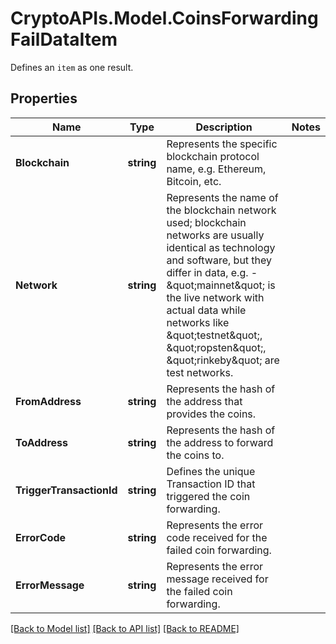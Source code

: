 # CryptoAPIs.Model.CoinsForwardingFailDataItem
Defines an `item` as one result.

## Properties

Name | Type | Description | Notes
------------ | ------------- | ------------- | -------------
**Blockchain** | **string** | Represents the specific blockchain protocol name, e.g. Ethereum, Bitcoin, etc. | 
**Network** | **string** | Represents the name of the blockchain network used; blockchain networks are usually identical as technology and software, but they differ in data, e.g. - \&quot;mainnet\&quot; is the live network with actual data while networks like \&quot;testnet\&quot;, \&quot;ropsten\&quot;, \&quot;rinkeby\&quot; are test networks. | 
**FromAddress** | **string** | Represents the hash of the address that provides the coins. | 
**ToAddress** | **string** | Represents the hash of the address to forward the coins to. | 
**TriggerTransactionId** | **string** | Defines the unique Transaction ID that triggered the coin forwarding. | 
**ErrorCode** | **string** | Represents the error code received for the failed coin forwarding. | 
**ErrorMessage** | **string** | Represents the error message received for the failed coin forwarding. | 

[[Back to Model list]](../README.md#documentation-for-models) [[Back to API list]](../README.md#documentation-for-api-endpoints) [[Back to README]](../README.md)

